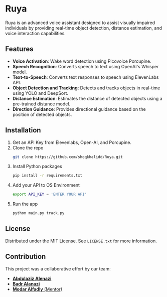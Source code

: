 # Ruya

Ruya is an advanced voice assistant designed to assist visually impaired individuals by providing real-time object detection, distance estimation, and voice interaction capabilities.

## Features

- **Voice Activation**: Wake word detection using Picovoice Porcupine.
- **Speech Recognition**: Converts speech to text using OpenAI's Whisper model.
- **Text-to-Speech**: Converts text responses to speech using ElevenLabs API.
- **Object Detection and Tracking**: Detects and tracks objects in real-time using YOLO and DeepSort.
- **Distance Estimation**: Estimates the distance of detected objects using a pre-trained distance model.
- **Direction Guidance**: Provides directional guidance based on the position of detected objects.


## Installation

1. Get an API Key from Elevenlabs, Open-AI, and Porcupine.
2. Clone the repo
   ```sh
   git clone https://github.com/shoqkhalidd/Ruya.git
   ```
3. Install Python packages
   ```sh
   pip install -r requirements.txt
   ```
4. Add your API to OS Environment 
   ```sh
   export API_KEY = 'ENTER YOUR API'
   ```
5. Run the app
    ```sh
   python main.py track.py
   ```


## License

Distributed under the MIT License. See `LICENSE.txt` for more information.

## Contribution

This project was a collaborative effort by our team:

- [**Abdulaziz Alenazi**](https://linkedin.com/in/abdulaziz-alenazi)
- [**Badr Alanazi**](https://linkedin.com/in/badralanazix)
- [**Modar Alfadly** (Mentor)](https://linkedin.com/in/modar-alfadly)
